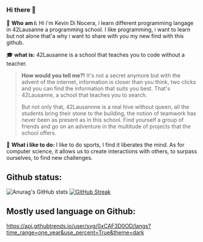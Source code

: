 ### Hi there 👋

<!--
**0xCAF3D0OD/0xCAF3D0OD** is a ✨ _special_ ✨ repository because its `README.md` (this file) appears on your GitHub profile.

Here are some ideas to get you started:

- 🔭 I’m currently working on little project for the 42 school in Lausanne
- 🌱 I’m currently learning C and C++
- ⚡ Fun fact: I was very bad at math
-->
🙋 **Who am i:** Hi i'm Kevin Di Nocera, i learn different programming langage in 42Lausanne a programming school. I like programming, i want to learn but not alone that'a why i want to share with you my new find with this github.

🎓 **what is:** 42Lausanne is a school that teaches you to code without a teacher. 
  >**How would you tell me?!** It's not a secret anymore but with the advent of the internet, information is closer than you think, two clicks and you can find the information that suits you best. That's 42Lausanne, a school that teaches you to search.
  >
 >But not only that, 42Lausannne is a real hive without queen, all the students bring their stone to the building, the notion of teamwork has never been as present as in this school. Find yourself a group of friends and go on an adventure in the multitude of projects that the school offers.
>

🏃 **What i like to do:** I like to do sports, I find it liberates the mind. As for computer science, it allows us to create interactions with others, to surpass ourselves, to find new challenges.



## Github status:
![Anurag's GitHub stats](https://github-readme-stats.vercel.app/api?username=0xCAF3D0OD&show_icons=true&theme=dracula)
[![GitHub Streak](https://github-readme-streak-stats.herokuapp.com?user=0xCAF3D0OD&theme=dracula&date_format=j%20M%5B%20Y%5D&mode=weekly)](https://git.io/streak-stats)

## Mostly used language on Github:
https://api.githubtrends.io/user/svg/0xCAF3D0OD/langs?time_range=one_year&use_percent=True&theme=dark

